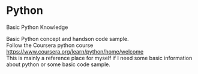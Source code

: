 # Python
Basic Python Knowledge

Basic Python concept and handson code sample. <br/>
Follow the Coursera python course https://www.coursera.org/learn/python/home/welcome <br/>
This is mainly a reference place for myself if I need some basic information about python or some basic code sample. 
